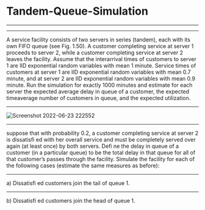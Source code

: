# Tandem-Queue-Simulation
***
***
A service facility consists of two servers in series (tandem), each with its own FIFO queue (see Fig. 1.50). A customer completing service at server 1 proceeds to server 2, while a customer completing service at server 2 leaves the facility. Assume that the interarrival times of customers to server 1 are IID exponential random variables with mean 1 minute. Service times of customers at server 1 are IID exponential random variables with mean 0.7 minute, and at server 2 are IID exponential random variables with mean 0.9 minute. Run the simulation for exactly 1000 minutes and estimate for each server the expected average delay in queue of a customer, the expected timeaverage number of customers in queue, and the expected utilization.
***
![Screenshot 2022-06-23 222552](https://user-images.githubusercontent.com/60145603/175348778-ad9cb03f-58a3-4df3-84c6-82e41392edf5.png)
***
suppose that with probability 0.2, a customer completing service at server 2 is dissatisfi ed with her overall service and must be completely served over again (at least once) by both servers. Defi ne the delay in queue of a customer (in a particular queue) to be the total delay in that queue for all of that customer’s passes through the facility. Simulate the facility for each of the following
cases (estimate the same measures as before):
***
  a) Dissatisfi ed customers join the tail of queue 1.
***
  b) Dissatisfi ed customers join the head of queue 1.
